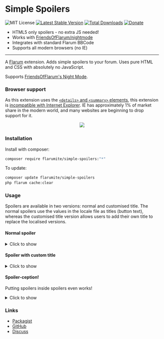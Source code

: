 # Simple Spoilers

![MIT License](https://img.shields.io/badge/license-MIT-blue.svg) [![Latest Stable Version](https://img.shields.io/packagist/v/flarumite/simple-spoilers.svg)](https://packagist.org/packages/flarumite/simple-spoilers) [![Total Downloads](https://img.shields.io/packagist/dt/flarumite/simple-spoilers.svg)](https://packagist.org/packages/flarumite/simple-spoilers) [![Donate](https://www.paypalobjects.com/en_GB/i/btn/btn_donate_SM.gif)](https://www.paypal.com/cgi-bin/webscr?cmd=_s-xclick&hosted_button_id=QCCXU72DC9LB4&source=url)


- HTML5 only spoilers - no extra JS needed!
- Works with [FriendsOfFlarum/nightmode](https://github.com/FriendsOfFlarum/nightmode)
- Integrates with standard Flarum BBCode
- Supports all modern browsers (no IE)

----

A [Flarum](http://flarum.org) extension. Adds simple spoilers to your forum. Uses pure HTML and CSS with absolutely no JavaScript.

Supports [FriendsOfFlarum's Night Mode](https://github.com/friendsofflarum/nightmode).

### Browser support

As this extension uses the [`<details>` and `<summary>` elements](https://developer.mozilla.org/en-US/docs/Web/HTML/Element/details), this extension is [incompatible with Internet Explorer](https://caniuse.com/details). IE has approximately 1% of market share in the modern world, and many websites are beginning to drop support for it.

<p align="center">
<img src="https://caniuse.bitsofco.de/image/details.png">
</p>

### Installation

Install with composer:

```sh
composer require flarumite/simple-spoilers:"*"
```

To update:

```sh
composer update flarumite/simple-spoilers
php flarum cache:clear
```

### Usage

Spoilers are available in two versions: normal and customised title. The normal spoilers use the values in the locale file as titles (button text), whereas the customised title version allows users to add their own title to replace the localised versions.

#### Normal spoiler

<details>
<summary>Click to show</summary>

![](https://github.com/flarumite/simple-spoilers/blob/main/docs/normal.gif?raw=true)

```md
[spoiler]
Some content
[/spoiler]
```

</details>

#### Spoiler with custom title

<details>
<summary>Click to show</summary>

![](https://github.com/flarumite/simple-spoilers/blob/main/docs/custom-title.gif?raw=true)

```md
[spoiler title=My cool title]
Some content
[/spoiler]
```

</details>

#### Spoiler-ception!

Putting spoilers inside spoilers even works!

<details>
<summary>Click to show</summary>

![](https://github.com/flarumite/simple-spoilers/blob/main/docs/embedded.png?raw=true)

```md
[spoiler]
test
[spoiler]
embedded
[spoiler]
embedded
[spoiler]
embedded
[/spoiler]
[/spoiler]
[/spoiler]
[/spoiler]
```

</details>

### Links

- [Packagist](https://packagist.org/packages/flarumite/simple-spoilers)
- [GitHub](https://github.com/flarumite/simple-spoilers)
- [Discuss](https://github.com/flarumite/simple-spoilers)
